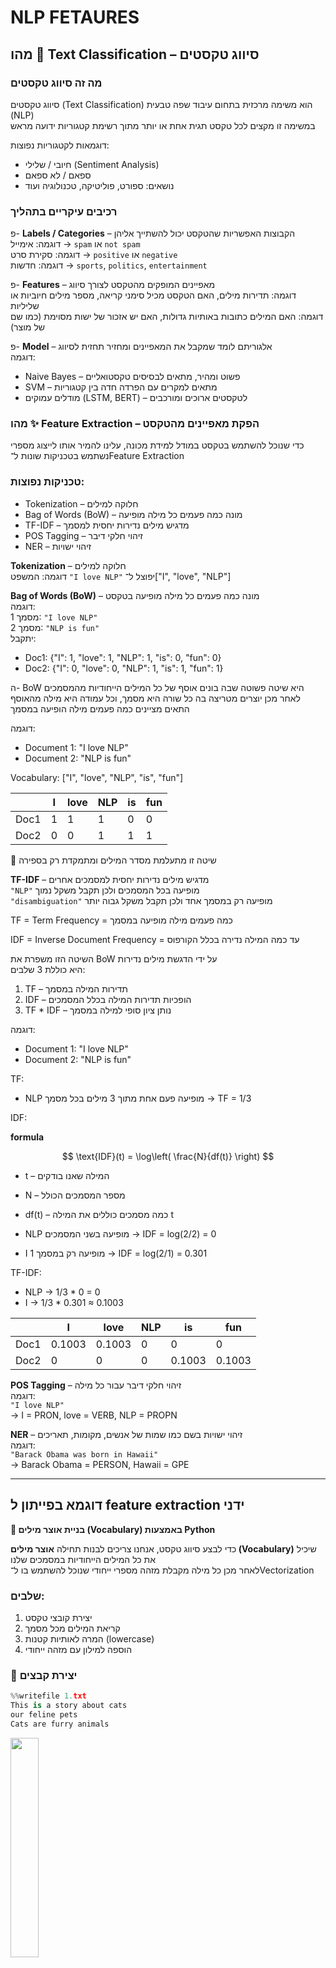 # NLP FETAURES

## מהו 🧠 Text Classification – סיווג טקסטים

### מה זה סיווג טקסטים

סיווג טקסטים (Text Classification) הוא משימה מרכזית בתחום עיבוד שפה טבעית (NLP)  
במשימה זו מקצים לכל טקסט תגית אחת או יותר מתוך רשימת קטגוריות ידועה מראש

דוגמאות לקטגוריות נפוצות:
- חיובי / שלילי (Sentiment Analysis)
- ספאם / לא ספאם
- נושאים: ספורט, פוליטיקה, טכנולוגיה ועוד

### רכיבים עיקריים בתהליך

פ- **Labels / Categories** – הקבוצות האפשריות שהטקסט יכול להשתייך אליהן  
  דוגמה: אימייל → `spam` או `not spam`  
  דוגמה: סקירת סרט → `positive` או `negative`  
  דוגמה: חדשות → `sports`, `politics`, `entertainment`

פ- **Features** – מאפיינים המופקים מהטקסט לצורך סיווג  
  דוגמה: תדירות מילים, האם הטקסט מכיל סימני קריאה, מספר מילים חיוביות או שליליות  
  דוגמה: האם המילים כתובות באותיות גדולות, האם יש אזכור של ישות מסוימת (כמו שם של מוצר)

פ- **Model** – אלגוריתם לומד שמקבל את המאפיינים ומחזיר תחזית לסיווג  
  דוגמה:  
  - Naive Bayes – פשוט ומהיר, מתאים לבסיסים טקסטואליים  
  - SVM – מתאים למקרים עם הפרדה חדה בין קטגוריות  
  - מודלים עמוקים (LSTM, BERT) – לטקסטים ארוכים ומורכבים

### מהו ✨ Feature Extraction – הפקת מאפיינים מהטקסט

כדי שנוכל להשתמש בטקסט במודל למידת מכונה, עלינו להמיר אותו לייצוג מספרי  
נשתמש בטכניקות שונות ל־Feature Extraction

### טכניקות נפוצות:

- Tokenization – חלוקה למילים
- Bag of Words (BoW) – מונה כמה פעמים כל מילה מופיעה
- TF-IDF – מדגיש מילים נדירות יחסית למסמך
- POS Tagging – זיהוי חלקי דיבר
- NER – זיהוי ישויות

**Tokenization** – חלוקה למילים  
  דוגמה: המשפט `"I love NLP"` יפוצל ל־["I", "love", "NLP"]

**Bag of Words (BoW)** – מונה כמה פעמים כל מילה מופיעה בטקסט  
  דוגמה:  
  מסמך 1: `"I love NLP"`  
  מסמך 2: `"NLP is fun"`  
  יתקבל:  
  - Doc1: {"I": 1, "love": 1, "NLP": 1, "is": 0, "fun": 0}  
  - Doc2: {"I": 0, "love": 0, "NLP": 1, "is": 1, "fun": 1}

ה- BoW היא שיטה פשוטה שבה בונים אוסף של כל המילים הייחודיות מהמסמכים  
לאחר מכן יוצרים מטריצה בה כל שורה היא מסמך, וכל עמודה היא מילה מהאוסף  
התאים מציינים כמה פעמים מילה הופיעה במסמך

דוגמה:

- Document 1: "I love NLP"  
- Document 2: "NLP is fun"

Vocabulary: ["I", "love", "NLP", "is", "fun"]

|       | I | love | NLP | is | fun |
|-------|---|------|-----|----|-----|
| Doc1  | 1 | 1    | 1   | 0  | 0   |
| Doc2  | 0 | 0    | 1   | 1  | 1   |

📌 שיטה זו מתעלמת מסדר המילים ומתמקדת רק בספירה  

**TF-IDF** – מדגיש מילים נדירות יחסית למסמכים אחרים  
  `"NLP"` מופיעה בכל המסמכים ולכן תקבל משקל נמוך  
  `"disambiguation"` מופיעה רק במסמך אחד ולכן תקבל משקל גבוה יותר

TF = Term Frequency = כמה פעמים מילה מופיעה במסמך

IDF = Inverse Document Frequency = עד כמה המילה נדירה בכלל הקורפוס

השיטה הזו משפרת את BoW על ידי הדגשת מילים נדירות  
היא כוללת 3 שלבים:

1. TF – תדירות המילה במסמך  
2. IDF – הופכיות תדירות המילה בכלל המסמכים  
3. TF * IDF – נותן ציון סופי למילה במסמך

דוגמה:

- Document 1: "I love NLP"  
- Document 2: "NLP is fun"

TF:
- NLP מופיעה פעם אחת מתוך 3 מילים בכל מסמך → TF = 1/3

IDF:

**formula**

$$
\text{IDF}(t) = \log\left( \frac{N}{df(t)} \right)
$$

-  t  – המילה שאנו בודקים
-  N  – מספר המסמכים הכולל
-  df(t)  – כמה מסמכים כוללים את המילה t


- NLP מופיעה בשני המסמכים → IDF = log(2/2) = 0  
- I מופיעה רק במסמך 1 → IDF = log(2/1) = 0.301

TF-IDF:
- NLP → 1/3 * 0 = 0  
- I → 1/3 * 0.301 ≈ 0.1003

|       | I      | love   | NLP | is     | fun    |
|-------|--------|--------|-----|--------|--------|
| Doc1  | 0.1003 | 0.1003 | 0   | 0      | 0      |
| Doc2  | 0      | 0      | 0   | 0.1003 | 0.1003 |


**POS Tagging** – זיהוי חלקי דיבר עבור כל מילה  
  דוגמה:  
  `"I love NLP"`  
  → I = PRON, love = VERB, NLP = PROPN

**NER** – זיהוי ישויות בשם כמו שמות של אנשים, מקומות, תאריכים  
  דוגמה:  
  `"Barack Obama was born in Hawaii"`  
  → Barack Obama = PERSON, Hawaii = GPE

---

## דוגמא בפייתון ל feature extraction ידני

**🧠 בניית אוצר מילים (Vocabulary) באמצעות Python**

כדי לבצע סיווג טקסט, אנחנו צריכים לבנות תחילה **אוצר מילים (Vocabulary)** שיכיל את כל המילים הייחודיות במסמכים שלנו  
לאחר מכן כל מילה מקבלת מזהה מספרי ייחודי שנוכל להשתמש בו ל־Vectorization

### שלבים:
1. יצירת קובצי טקסט
2. קריאת המילים מכל מסמך
3. המרה לאותיות קטנות (lowercase)
4. הוספה למילון עם מזהה ייחודי

### 📄 יצירת קבצים

```python
%%writefile 1.txt
This is a story about cats
our feline pets
Cats are furry animals
```

<img src="nlp18.jpg" style="width: 30%" />

```python
%%writefile 2.txt
This story is about surfing
Catching waves is fun
Surfing is a popular water sport
```

<img src="nlp19.jpg" style="width: 30%" />

בניית אוצר מילים

```python
vocab = {}
i = 0

with open("1.txt") as f:
    for word in f.read().split():
        word = word.lower()
        if word not in vocab:
            vocab[word] = i
            i += 1

with open("2.txt") as f:
    for word in f.read().split():
        word = word.lower()
        if word not in vocab:
            vocab[word] = i
            i += 1

print(vocab)
```

Output:
```
{'this': 0, 'is': 1, 'a': 2, 'story': 3, 'about': 4, 'cats': 5, 'our': 6, 'feline': 7, 'pets': 8, 
 'are': 9, 'furry': 10, 'animals': 11, 'surfing': 12, 'catching': 13, 'waves': 14, 'fun': 15, 
 'popular': 16, 'water': 17, 'sport': 18}
```

---

## דוגמא בפייתון ל ??

בדוגמה הזו נשתמש בקובץ `smsspamcollection.tsv`

הקובץ מכיל נתונים על הודעות אימייל, כולל תוכן ההודעה, האורך שלה וסימני הפיסוק שבה

בנוסף, הקובץ כולל תווית עבור כל הודעה – `ham` (אימייל לגיטימי) או `spam` (אימייל זבל)

המטרה שלנו היא להשתמש במודל למידה מונחית כדי לחזות האם אימיילים עתידיים יסווגו כ־`spam` או לא

<img src="nlpe1.jpg" style="width: 60%" />

```python
      df.count() = 5,572 rows
```

<img src="nlpe2.jpg" style="width: 60%" />

<img src="nlpe3.jpg" style="width: 70%" />

בשלב זה אנו מפרידים את הנתונים לשני חלקים:
- קבוצת **אימון** – משמשת לאימון המודל (במקרה הזה 70% מהנתונים)
- קבוצת **בדיקה** – משמשת לבדוק את ביצועי המודל על טקסטים שהוא לא ראה (30%)

ההפרדה הזו חשובה כדי לוודא שהמודל לא רק "שינן" את הנתונים, אלא באמת למד לזהות דפוסים כלליים

<img src="nlpe4.jpg" style="width: 60%" />

### 🧮 מטריצת ספירה (Count Vector Matrix)

בשלב זה אנו ממירים את ההודעות ממילים לטבלה של מספרים, באמצעות **שיטת Bag of Words**  
כל שורה מייצגת הודעה  
כל עמודה מייצגת מילה מתוך כלל אוצר המילים  
והערך בכל תא מציין כמה פעמים המילה הופיעה באותה הודעה

לדוגמה: אם המילה "free" מופיעה 3 פעמים בהודעה מסוימת – זה יוצג כ־3 בטבלה

**📏 מה זה `(3900, 7245)`?**

זהו גודל המטריצה שנוצרה לאחר הספירה:

- `3900` = מספר ההודעות בקבוצת האימון (train set)  
- `7245` = מספר המילים הייחודיות בכל הודעות האימון (גודל אוצר המילים)

כלומר: יצרנו מטריצה בגודל **3900 שורות × 7245 עמודות** שבה כל תא הוא מספר ההופעות של מילה בהודעה

📌 זהו השלב שבו הטקסט הפך לנתונים מספריים – מוכנים ללמידת מכונה

כאשר אנו מבצעים המרה של טקסט למספרים באמצעות **CountVectorizer**, נוצרת **מטריצה** – כלומר טבלה של מספרים

- כל **שורה** מייצגת הודעה אחת (מסמך טקסט יחיד)
- כל **עמודה** מייצגת מילה ייחודית מאוצר המילים (כל המילים שהופיעו בכל ההודעות)
- כל **תא** בטבלה מכיל את מספר הפעמים שהמילה מופיעה באותה הודעה

לדוגמא

אם יש לנו 2 הודעות:

1. `"I love NLP"`  
2. `"NLP is fun"`

**אוצר המילים (Vocabulary):**
["I", "love", "NLP", "is", "fun"]

**מטריצת הספירה:**

| הודעה \ מילה | I | love | NLP | is | fun |
|--------------|---|------|-----|----|-----|
| הודעה 1      | 1 | 1    | 1   | 0  | 0   |
| הודעה 2      | 0 | 0    | 1   | 1  | 1   |

- `3900` שורות = 3900 הודעות טקסט (train set)
- `7245` עמודות = 7245 מילים שונות שהופיעו בכלל ההודעות

כל שורה = מסמך אחד  
כל עמודה = מילה ייחודית  
כל תא = כמה פעמים המילה מופיעה במסמך

**❓ למה יש לנו 5572 שורות אבל רק 3900 במספר המסמכים?**

**✅ 1. סך כל השורות בטבלה**
- הנתונים בקובץ `smsspamcollection.tsv` מכילים **5572 הודעות טקסט**
- כלומר: 5572 שורות בטבלה = 5572 מסמכים פוטנציאליים

**✂️ 2. חלוקה ל־Train ו־Test**

בשלב ההכנה לקראת המודל, מבצעים חלוקה של הנתונים:

- **70%** → לאימון (Train set) → בערך **3900 שורות**
- **30%** → לבדיקה (Test set) → בערך **1672 שורות**

ה־`CountVectorizer` מאמן את עצמו **רק על קבוצת האימון (3900 הודעות)**  
ולכן מטריצת הספירה שהוא מחזיר היא בגודל **3900 × N מילים**


<img src="nlpe5.jpg" style="width: 60%" />

Print sample row:
```
{'are': 0.2524422607133928, 'going': 0.3230441330419753, 'make': 0.36308344981075574, 'me': 0.22163671451015382, 
 'moan': 0.5328892367086496, 'princess': 0.44029157228894206, 'to': 0.15576398008518208, 'yes': 0.35100930940159797, 
 'you': 0.1602042707313863}
```

### 🧮 חישוב ה- TF-IDF

בשלב זה אנו מעדכנים את ערכי הספירה לפי חשיבותן היחסית של המילים בכל המסמכים  
המטרה היא לתת משקל גבוה למילים ייחודיות ומידעיות, ולהפחית משקל ממילים שכיחות מדי כמו "the" או "is"

כך נוצר ייצוג מדויק יותר של הטקסט עבור המודל

**🧠 מה זה TfidfTransformer ומה הוא עושה?**

**📌 המטרה:**
להמיר את מטריצת הספירה (שנוצרה ע"י CountVectorizer) למטריצה חכמה יותר  
כזו שלא רק סופרת מילים – אלא יודעת להעריך **כמה מילה באמת חשובה** במסמך

**למה CountVectorizer לא מספיק?**

ה- CountVectorizer פשוט סופר כמה פעמים כל מילה מופיעה  
אבל:
- מילים נפוצות כמו `"the"`, `"is"` או `"and"` יופיעו המון – וזה **מטעה**
- הן לא באמת מייחדות מסמך אחד מאחר
- הן מקבלות משקל גבוה בטעות

**🧠 מה כן עושה TF-IDF?**

ה- TF-IDF = Term Frequency – Inverse Document Frequency  
הוא מחשב ציון משוקלל לכל מילה לפי:
- **TF** – כמה פעמים המילה מופיעה במסמך (כמו בספירה)
- **IDF** – כמה היא נדירה בכל שאר המסמכים

$$
\text{TF-IDF}(t, d) = \text{TF}(t, d) \times \log \left( \frac{N}{df(t)} \right)
$$

**🧪 מה עושה `TfidfTransformer`?**

המחלקה `TfidfTransformer` מקבלת את מטריצת הספירה (3900 × 7245)  
ומחשבת **ציון TF-IDF לכל מילה במסמך**

- אם מילה נדירה (למשל: `"unsubscribe"`) → תקבל **משקל גבוה**
- אם מילה מאוד נפוצה (למשל: `"the"`) → תקבל **משקל נמוך**

**🧠 למה זה טוב?**

ה- TF-IDF נותן ייצוג מדויק יותר לטקסט  
כך המודל יוכל להבין:
- אילו מילים באמת משמעותיות
- ואילו רק "רעש רקע"

וזה עוזר מאוד לשפר את הביצועים של המודל

**דוגמא:**

נניח שיש לנו שני מסמכים (הודעות):

- Document 1: `"I love NLP"`
- Document 2: `"NLP is fun"`

מתוך זה נבנה אוצר מילים עם 5 מילים ייחודיות:

- Vocabulary = ["I", "love", "NLP", "is", "fun"]

**🎯 מטריצת TF-IDF**

| מילה / הודעה | I      | love   | NLP    | is     | fun    |
|--------------|--------|--------|--------|--------|--------|
| Document 1   | 0.1003 | 0.1003 | 0      | 0      | 0      |
| Document 2   | 0      | 0      | 0      | 0.1003 | 0.1003 |

**הסבר המספרים**

- המילה **"NLP"** מופיעה בשני המסמכים → IDF = log(2/2) = 0 → משקל = 0
- המילים **"I"**, **"love"**, **"is"**, **"fun"** מופיעות רק במסמך אחד → IDF = log(2/1) = 0.301  
- TF עבור מילים שמופיעות במסמך = 1/3 (כי בכל מסמך 3 מילים)  
- TF-IDF = 1/3 × 0.301 ≈ **0.1003**

📌 כך אפשר לראות איך מילה נדירה מקבלת **ציון גבוה יותר**, בעוד מילה שכיחה מדי (כמו "NLP" פה) מקבלת **ציון 0**

<img src="nlpe6.jpg" style="width: 60%" />

### מהו TfidfVectorizer?

ה- TfidfVectorizer מקצר את הפעולה הקודמת

זו רק דוגמא פה כיצד להשתמש בו

זה פשוט שילוב של 2 השלבים הקודמים לתוך שלב מאוחד

**קודם כל נבין מה קרה בשני השלבים:**

1. **CountVectorizer**  
   סופר כמה פעמים כל מילה מופיעה בטקסט  
   יוצר מטריצה של: כמה פעמים מילה א מופיעה במסמך ב

2. **TfidfTransformer**  
   לוקח את מטריצת הספירה ומחשב TF-IDF  
   כלומר – במקום רק לספור, הוא שוקל את החשיבות היחסית של כל מילה

**אז למה בכלל יש `TfidfVectorizer`?**

כי הוא משלב **שני שלבים באחד**:

- גם בונה את אוצר המילים (כמו CountVectorizer)
- וגם מחשב TF-IDF (כמו TfidfTransformer)

כלומר:
במקום לכתוב:

```python
X_counts = CountVectorizer().fit_transform(X_train)
X_tfidf = TfidfTransformer().fit_transform(X_counts)
```

אפשר פשוט לכתוב:

```python
X_tfidf = TfidfVectorizer().fit_transform(X_train)
```

**מתי נשתמש בזה?**

- אם אתה **רוצה שליטה מלאה** – תשתמש ב־`CountVectorizer` + `TfidfTransformer`
- אם אתה **רוצה קיצור דרך** ונוחות – פשוט תשתמש ב־`TfidfVectorizer`

**📌 סיכום קצר:**

| שיטה | שלבים | יתרון |
|------|--------|--------|
| CountVectorizer + TfidfTransformer | 2 שלבים | שליטה ידנית |
| TfidfVectorizer | שלב אחד | פשוט ויעיל |



<img src="nlpe7.jpg" style="width: 30%" />

### 🧠 אימון מודל סיווג עם LinearSVC

**🧠 מה זה LinearSVC ואיך הוא שונה ממודלים אחרים?**

**📌 רקע קצר:**

- **LinearRegression** – מודל לחיזוי ערכים מספריים (רגרסיה)
- **SVM (Support Vector Machine)** – שיטה כללית לסיווג ולרגרסיה, שפועלת על ידי חיפוש גבול שמפריד בין מחלקות
- **SVC (Support Vector Classifier)** – מימוש של SVM לסיווג (classification) כללי, שיכול להיות גם לא־ליניארי

**✅ אז מה זה LinearSVC?**

ה- `LinearSVC` הוא גרסה מהירה ופשוטה של SVM שמתמקדת רק במקרים שבהם **יש הפרדה ליניארית בין המחלקות**  
כלומר – אם אפשר להפריד בין המחלקות בקו ישר (במימד גבוה – מישור או היפר-מישור)

זה כמו לקחת את `SVC(kernel='linear')` – אבל ליישם אותו בצורה יעילה יותר דרך **פתרון מתמטי אחר (כמו SGD או liblinear)**

**⚙️ תכונות עיקריות של LinearSVC:**

- מתאים מאוד ל־**datasets עם הרבה דוגמאות ומאפיינים** (כמו טקסט!)
- משתמש ב־**L2 regularization** כברירת מחדל
- מאפשר להגדיר פרמטר בשם `C` לקביעת רמת העונש על שגיאות
- הרבה יותר **מהיר** מ־`SVC` כשיש הרבה תכונות (features), כמו TF-IDF

**💬 למה משתמשים בו ב־NLP?**

בטקסט יש **אלפי מאפיינים (מילים)** לכל מסמך  
לכן מודל כמו `LinearSVC` שמתמודד טוב עם **מימד גבוה** ועובד מהר – הוא בחירה מעולה

**📌 סיכום:**

| מודל             | שימוש                | קו הפרדה     | מתאים ל־           |
|------------------|----------------------|--------------|--------------------|
| LinearRegression | חיזוי מספרים         | רציף         | רגרסיה             |
| SVC              | סיווג כללי           | גם לא-ליניארי | דאטה מורכב         |
| LinearSVC        | סיווג ליניארי מהיר  | קו ישר        | טקסטים ומימד גבוה  |


בשלב הזה אנו משתמשים באלגוריתם למידת מכונה מסוג **Linear Support Vector Classifier (LinearSVC)**  
זהו מודל נפוץ לביצוע **סיווג טקסט**, במיוחד כאשר מדובר בנתונים לאחר עיבוד TF-IDF

**⚙️ מה כל שורה עושה?**

`from sklearn.svm import LinearSVC`  

מייבא את מחלקת `LinearSVC` מתוך מודול הסיווג של Scikit-Learn

`clf = LinearSVC()`  

יוצרת מופע חדש של המודל – כלומר מכונה מוכנה ללמידה

`clf.fit(X_train_tfidf, y_train)`  

מאמנים את המודל על הנתונים:
- `X_train_tfidf` = המאפיינים המספריים של הודעות האימון (לאחר TF-IDF)
- `y_train` = התוויות (spam / ham)

**📌 תוצאה**

בסיום השלב הזה, המודל `clf` יודע:
- לזהות דפוסים בטקסטים
- ולסווג הודעות חדשות כ־`spam` או `ham`

זהו שלב האימון בפועל של המודל


<img src="nlpe8.jpg" style="width: 60%" />

<img src="nlpe9.jpg" style="width: 55%" />

<img src="nlpe10.jpg" style="width: 65%" />

<img src="nlpe11.jpg" style="width: 60%" />




